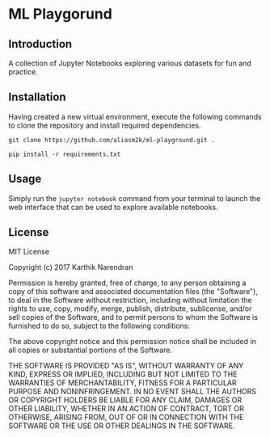 # ML Playgorund

## Introduction
A collection of Jupyter Notebooks exploring various datasets for fun and practice.

## Installation
Having created a new virtual environment, execute the following commands to clone
the repository and install required dependencies.

    git clone https://github.com/aliasm2k/ml-playground.git .

    pip install -r requirements.txt

## Usage
Simply run the `jupyter notebook` command from your terminal to launch the web
interface that can be used to explore available notebooks.

## License
MIT License

Copyright (c) 2017 Karthik Narendran

Permission is hereby granted, free of charge, to any person obtaining a copy
of this software and associated documentation files (the "Software"), to deal
in the Software without restriction, including without limitation the rights
to use, copy, modify, merge, publish, distribute, sublicense, and/or sell
copies of the Software, and to permit persons to whom the Software is
furnished to do so, subject to the following conditions:

The above copyright notice and this permission notice shall be included in all
copies or substantial portions of the Software.

THE SOFTWARE IS PROVIDED "AS IS", WITHOUT WARRANTY OF ANY KIND, EXPRESS OR
IMPLIED, INCLUDING BUT NOT LIMITED TO THE WARRANTIES OF MERCHANTABILITY,
FITNESS FOR A PARTICULAR PURPOSE AND NONINFRINGEMENT. IN NO EVENT SHALL THE
AUTHORS OR COPYRIGHT HOLDERS BE LIABLE FOR ANY CLAIM, DAMAGES OR OTHER
LIABILITY, WHETHER IN AN ACTION OF CONTRACT, TORT OR OTHERWISE, ARISING FROM,
OUT OF OR IN CONNECTION WITH THE SOFTWARE OR THE USE OR OTHER DEALINGS IN THE
SOFTWARE.
